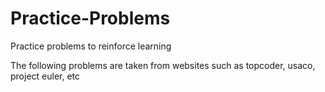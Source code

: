 Practice-Problems
=====================

Practice problems to reinforce learning

The following problems are taken from websites such as topcoder, usaco, project euler, etc
